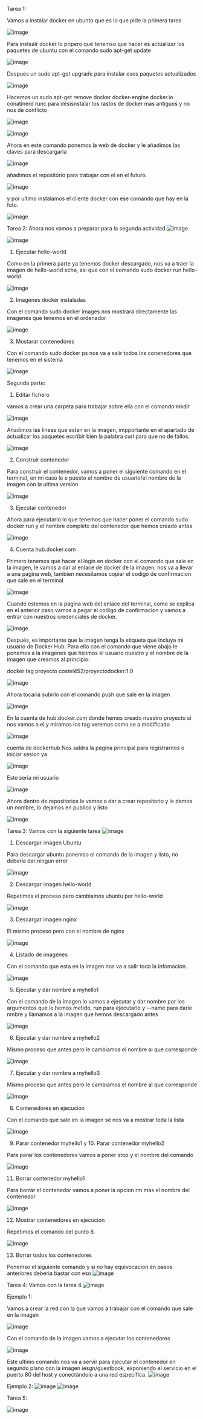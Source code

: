Tarea 1:

Vamos a instalar docker en ubunto que es lo que pide la primera tarea

![image](https://github.com/user-attachments/assets/e600e726-ab0f-4f53-a616-e5216e143ab1)

Para instaalr docker lo pripero que tenemso que hacer es actualizar los paquetes de ubuntu con el comando sudo apt-get update

![image](https://github.com/user-attachments/assets/d50fc144-b132-420e-9fec-06fad133afe4)

Despues un sudo apt-get upgrade para instalar esos paquetes actualizados

![image](https://github.com/user-attachments/assets/41d3e059-f35c-44aa-9bd7-3c2f508296c2)

Hacemos un sudo apt-get remove docker docker-engine docker.io conatinerd runc para desisnstalar los rastos de docker mas antiguos y no nos de conflicto

![image](https://github.com/user-attachments/assets/b7c6eea1-8ebd-4593-9e74-9c7a0f4fefd7)


![image](https://github.com/user-attachments/assets/26a32b2f-c86e-48f2-85d5-3b58bd83999e)

Ahora en este comando ponemos la web de docker y le añadimos las claves para descargarla

![image](https://github.com/user-attachments/assets/cb86cdb6-1514-44e0-80bf-1b9c37447c5b)

añadimos el repositorio para trabajar con el en el futuro.

![image](https://github.com/user-attachments/assets/d21e9d97-77f1-4938-9b42-918bc1bbcab0)

y por ultimo instalamos el cliente docker con ese comando que hay en la foto.

![image](https://github.com/user-attachments/assets/5fa2637f-831f-4f48-ae2d-07b1dcf09a10)


Tarea 2:
Ahora nos vamos a preparar para la segunda actividad
![image](https://github.com/user-attachments/assets/c1c81c45-911d-4a6a-94b1-a1664f045991)


![image](https://github.com/user-attachments/assets/45906787-655b-4cb0-85c8-7b5ff440fa50)

1. Ejecutar hello-world
   
Como en la primera parte ya tenemos docker descargado, nos va a traer la imagen de hello-world echa, asi que con el comando sudo docker run hello-world

![image](https://github.com/user-attachments/assets/4bd174ce-5c91-49a1-a73f-8c1432276e79)

2. Imagenes docker instaladas

Con el comando sudo docker images nos mostrara directamente las imagenes que tenemos en el ordenador  

![image](https://github.com/user-attachments/assets/f0eb083a-ac05-4271-a590-3fc39d0edd5e)

3. Mostarar contenedores

Con el comando sudo docker ps nos va a salir todos los conenedores que tenemos en el sistema

![image](https://github.com/user-attachments/assets/8c6b6eca-c2c3-4c24-b879-1e4cfbeac245)

Segunda parte:

1. Editar fichero

vamos a crear una carpeta para trabajar sobre ella con el comando mkdir

![image](https://github.com/user-attachments/assets/ad55bd82-d30f-4668-9160-9d9b165f6991)

Añadimos las lineas que estan en la imagen, impportante en el apartado de actualizar los paquetes escribir bien la palabra curl para que no de fallos.

![image](https://github.com/user-attachments/assets/8506f59b-9ab7-4dc0-9d08-84913aad0b32)

2. Construir contenedor

Para construir el contenedor, vamos a poner el siguiente comando en el terminal, en mi caso le e puesto el nombre de usuario/el nombre de la imagen con la ultima version

![image](https://github.com/user-attachments/assets/b2cdc0c3-7fb0-4eee-a47f-5eedbda64694)

3. Ejecutar contenedor

Ahora para ejecutarlo lo que tenemos que hacer poner el comando sudo docker run y el nombre completo del contenedor que hemos creado antes

![image](https://github.com/user-attachments/assets/bff3468e-43be-4b91-8a81-1cdb34134d90)

4. Cuenta hub.docker.com

Primero tenemos que hacer el login en docker con el comando que sale en la imagen, le vamos a dar al enlace de docker de la imagen, nos va a llevar a una pagina web, tambien necesitamos copiar el codigo de confirmacion que sale en el terminal 

![image](https://github.com/user-attachments/assets/fb2ec756-738b-4e8b-bf1e-ec466c724712)

Cuando estemos en la pagina web del enlace del terminal, como se explica en el anterior paso vamos a pegar el codigo de confirmacion y vamos a entrar con nuestros credenciales de docker. 

![image](https://github.com/user-attachments/assets/570479e8-4e06-443c-8491-04d7f7b2c3fa)

Después, es importante que la imagen tenga la etiqueta que incluya mi usuario de Docker Hub. Para ello con el comando que viene abajo le ponemos a la imagenes que hicimos el usuario nuestro y el nombre de la imagen que creamos al principio:

docker tag proyecto costel452/proyectodocker:1.0

![image](https://github.com/user-attachments/assets/5ea2e282-67f4-45bf-b220-e15e9dca1e95)

Ahora tocaria subirlo con el comando push que sale en la imagen

![image](https://github.com/user-attachments/assets/5105cc20-5750-4fa0-b48c-042f0c774809)

En la cuenta de hub.docker.com donde hemos creado nuestro proyecto si nos vamos a el y miramos los tag veremos como se a modificado

![image](https://github.com/user-attachments/assets/5f6c9945-5f30-4930-a3fb-b18c53a5209a)

cuenta de dockerhub
Nos saldra la pagina principal para registrarnos o iniciar sesion ya

![image](https://github.com/user-attachments/assets/aa375746-77a0-41a5-af8a-2b7348f3b9c0)

Este seria mi usuario

![image](https://github.com/user-attachments/assets/2eac31f8-2857-421c-af0f-b3c1602f40e1)

Ahora dentro de repositorios le vamos a dar a crear repositorio y le damos un nombre, lo dejamos en publico y listo

![image](https://github.com/user-attachments/assets/ff0a5ff8-30d0-4d57-a422-79881fd2d527)

Tarea 3:
Vamos con la siguiente tarea
![image](https://github.com/user-attachments/assets/0c76abdb-a0c6-4489-bf19-b20ef77bc810)

1. Descargar imagen Ubuntu

Para descargar ubuntu ponemso el comando de la imagen y listo, no deberia dar ningun error 

![image](https://github.com/user-attachments/assets/28eab7d7-37c6-4308-8d04-2af7653d05ef)

2. Descargar imagen hello-world

Repetimos el proceso pero cambiamos ubuntu por hello-world

![image](https://github.com/user-attachments/assets/b5b21acc-9348-4ee4-b26f-61dc1aef58fb)

3. Descargar imagen nginx

El mismo proceso pero con el nombre de nginx

![image](https://github.com/user-attachments/assets/4e420f14-1169-4fba-a9c7-a8d356fb704b)

4. Listado de imagenes

Con el comando que esta en la imagen nos va a salir toda la infomacion.

![image](https://github.com/user-attachments/assets/7f95d001-dab2-463d-9adf-0ee5fc7387d5)

5. Ejecutar y dar nombre a myhello1

Con el comando de la imagen lo vamos a ejecutar y dar nombre por los argumentos que le hemos metido, run para ejecutarlo y --name para darle nmbre y llamamos a la imagen que hemos descargado antes

![image](https://github.com/user-attachments/assets/c3f4a44b-6f3b-43f8-9950-530ec8f9ba4e)

6.  Ejecutar y dar nombre a myhello2

Mismo proceso que antes pero le cambiamos el nombre al que corresponde 

![image](https://github.com/user-attachments/assets/a36bec16-3976-48aa-8c53-c5a10b61e1ff)

7. Ejecutar y dar nombre a myhello3

Mismo proceso que antes pero le cambiamos el nombre al que corresponde 

![image](https://github.com/user-attachments/assets/c785f4a4-9498-49fa-b8a4-d75d87f924b8)

8. Contenedores en ejecucion

Con el comando que sale en la imagen se nos va a mostrar toda la lista

![image](https://github.com/user-attachments/assets/ee414c9a-a85f-4272-ad5d-4f632f5d56d2)

9. Parar contenedor myhello1 y 10. Parar contenedor myhello2

Para parar los contenedores vamos a poner stop y el nombre del comando

![image](https://github.com/user-attachments/assets/04384b30-8818-4cd3-96c8-42ab21cb9c53)

11. Borrar contenedor myhello1

Para borrar el contenedor vamos a poner la opcion rm mas el nombre del contenedor

![image](https://github.com/user-attachments/assets/333a8371-6dc2-4506-8309-5480ee8ebcfe)

12. Mostrar contenedores en ejecucion

Repetimos el comando del punto 8.

![image](https://github.com/user-attachments/assets/488add18-c631-4043-8b68-b3fabf11516e)

13. Borrar todos los contenedores

Ponemso el siguiente comando y si no hay equivocacion en pasos anteriores deberia bastar con eso
![image](https://github.com/user-attachments/assets/0e89267d-e591-4242-b218-67527ed6c8a8)

Tarea 4:
Vamos con la tarea 4
![image](https://github.com/user-attachments/assets/0117967c-3e97-4e0c-bffe-37d383e61dc7)

Ejemplo 1:

Vamos a crear la red con la que vamos a trabajar con el comando que sale en la imagen

![image](https://github.com/user-attachments/assets/0cc2cebf-5234-4080-94ea-04743e9c6a32)

Con el comando de la imagen vamos a ejecutar los contenedores

![image](https://github.com/user-attachments/assets/4f4bd287-c1b0-4eea-9b07-7c3a9822e45a)

Este ultimo comando nos va a servir para ejecutar el contenedor en segundo plano con la imagen iesgn/guestbook, exponiendo el servicio en el puerto 80 del host y conectándolo a una red específica.
![image](https://github.com/user-attachments/assets/d298ce44-3b1f-471a-9ba0-acfb255671d8)

Ejemplo 2:
![image](https://github.com/user-attachments/assets/ebfa9d59-681d-459d-985d-0d39c8db7133)
![image](https://github.com/user-attachments/assets/fd61b4ca-1997-4b4f-a9d3-cee26fc2b63d)

Tarea 5:

![image](https://github.com/user-attachments/assets/3ee09c0b-9313-43fd-854f-efff73866800)





